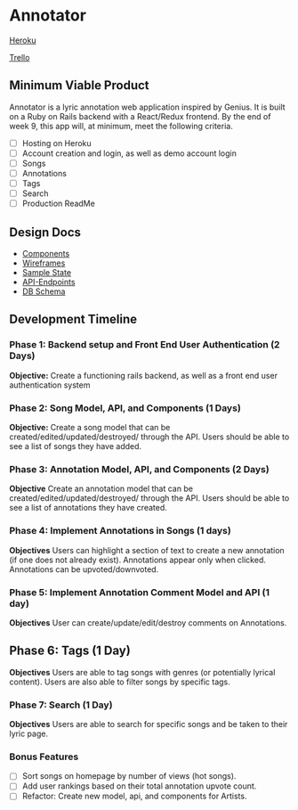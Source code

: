 # Annotator
  [Heroku](www.heroku.com)

  [Trello](www.trello.com)
## Minimum Viable Product

Annotator is a lyric annotation web application inspired by Genius. It is built on a Ruby on Rails backend with a React/Redux frontend.
By the end of week 9, this app will, at minimum, meet the following criteria.

- [ ] Hosting on Heroku
- [ ] Account creation and login, as well as demo account login
- [ ] Songs
- [ ] Annotations
- [ ] Tags
- [ ] Search
- [ ] Production ReadMe

## Design Docs
* [Components](./component-hierarchy.md)
* [Wireframes](./wireframes)
* [Sample State](./sample_state.md)
* [API-Endpoints](./api_endpoints.md)
* [DB Schema](./schema.md)


## Development Timeline
### Phase 1: Backend setup and Front End User Authentication (2 Days)
**Objective:** Create a functioning rails backend, as well as a front end user authentication system


### Phase 2: Song Model, API, and Components (1 Days)
**Objective:** Create a song model that can be created/edited/updated/destroyed/ through the API.
Users should be able to see a list of songs they have added.

### Phase 3: Annotation Model, API, and Components (2 Days)
**Objective** Create an annotation model that can be created/edited/updated/destroyed/ through the API.
Users should be able to see a list of annotations they have created.

### Phase 4: Implement Annotations in Songs (1 days)
**Objectives** Users can highlight a section of text to create a new annotation (if one does not already exist).
Annotations appear only when clicked.  Annotations can be upvoted/downvoted.

### Phase 5: Implement Annotation Comment Model and API (1 day)
**Objectives** User can create/update/edit/destroy comments on Annotations.

## Phase 6: Tags (1 Day)
**Objectives** Users are able to tag songs with genres (or potentially lyrical content).
Users are also able to filter songs by specific tags.

### Phase 7: Search (1 Day)
**Objectives** Users are able to search for specific songs and be taken to their lyric page.


### Bonus Features
- [ ] Sort songs on homepage by number of views (hot songs).
- [ ] Add user rankings based on their total annotation upvote count.
- [ ] Refactor: Create new model, api, and components for Artists.
